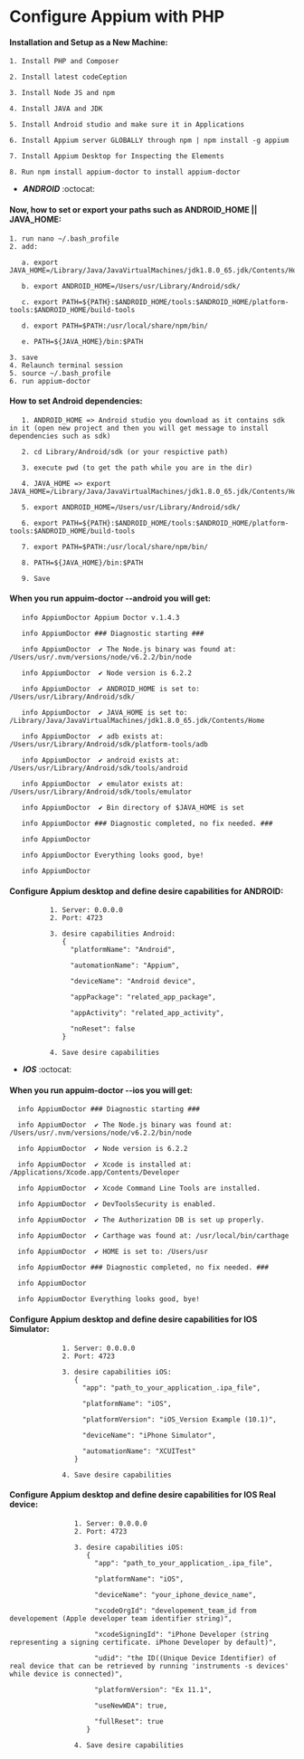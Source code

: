 # Configure Appium with PHP


#### Installation and Setup as a New Machine:
    1. Install PHP and Composer
    
    2. Install latest codeCeption

    3. Install Node JS and npm

    4. Install JAVA and JDK

    5. Install Android studio and make sure it in Applications

    6. Install Appium server GLOBALLY through npm | npm install -g appium

    7. Install Appium Desktop for Inspecting the Elements

    8. Run npm install appium-doctor to install appium-doctor


 - **_ANDROID_** :octocat: 

#### Now, how to set or export your paths such as ANDROID_HOME || JAVA_HOME:
   
    1. run nano ~/.bash_profile
    2. add:
    
       a. export JAVA_HOME=/Library/Java/JavaVirtualMachines/jdk1.8.0_65.jdk/Contents/Home
       
       b. export ANDROID_HOME=/Users/usr/Library/Android/sdk/
          
       c. export PATH=${PATH}:$ANDROID_HOME/tools:$ANDROID_HOME/platform-tools:$ANDROID_HOME/build-tools
          
       d. export PATH=$PATH:/usr/local/share/npm/bin/
          
       e. PATH=${JAVA_HOME}/bin:$PATH
          
    3. save
    4. Relaunch terminal session
    5. source ~/.bash_profile
    6. run appium-doctor


#### How to set Android dependencies:  

       1. ANDROID_HOME => Android studio you download as it contains sdk in it (open new project and then you will get message to install dependencies such as sdk)
       
       2. cd Library/Android/sdk (or your respictive path)
       
       3. execute pwd (to get the path while you are in the dir) 
       
       4. JAVA_HOME => export JAVA_HOME=/Library/Java/JavaVirtualMachines/jdk1.8.0_65.jdk/Contents/Home
       
       5. export ANDROID_HOME=/Users/usr/Library/Android/sdk/
       
       6. export PATH=${PATH}:$ANDROID_HOME/tools:$ANDROID_HOME/platform-tools:$ANDROID_HOME/build-tools
       
       7. export PATH=$PATH:/usr/local/share/npm/bin/
       
       8. PATH=${JAVA_HOME}/bin:$PATH  
       
       9. Save
   
   
#### When you run appuim-doctor --android you will get:
   
       info AppiumDoctor Appium Doctor v.1.4.3
       
       info AppiumDoctor ### Diagnostic starting ###
       
       info AppiumDoctor  ✔ The Node.js binary was found at: /Users/usr/.nvm/versions/node/v6.2.2/bin/node
       
       info AppiumDoctor  ✔ Node version is 6.2.2
       
       info AppiumDoctor  ✔ ANDROID_HOME is set to: /Users/usr/Library/Android/sdk/
       
       info AppiumDoctor  ✔ JAVA_HOME is set to: /Library/Java/JavaVirtualMachines/jdk1.8.0_65.jdk/Contents/Home
       
       info AppiumDoctor  ✔ adb exists at: /Users/usr/Library/Android/sdk/platform-tools/adb
       
       info AppiumDoctor  ✔ android exists at: /Users/usr/Library/Android/sdk/tools/android
       
       info AppiumDoctor  ✔ emulator exists at: /Users/usr/Library/Android/sdk/tools/emulator
       
       info AppiumDoctor  ✔ Bin directory of $JAVA_HOME is set
       
       info AppiumDoctor ### Diagnostic completed, no fix needed. ###
       
       info AppiumDoctor
       
       info AppiumDoctor Everything looks good, bye!
       
       info AppiumDoctor
       
       
#### Configure Appium desktop and define desire capabilities for ANDROID:
               
              1. Server: 0.0.0.0  
              2. Port: 4723
                 
              3. desire capabilities Android:
                 {
                   "platformName": "Android",
                   
                   "automationName": "Appium",
                   
                   "deviceName": "Android device",
                   
                   "appPackage": "related_app_package",
                   
                   "appActivity": "related_app_activity",
                   
                   "noReset": false
                 }
                 
              4. Save desire capabilities
              
              
              
              
    
    
    
              
              
   - **_IOS_** :octocat: 
   
#### When you run appuim-doctor --ios you will get:
      
      info AppiumDoctor ### Diagnostic starting ###
      
      info AppiumDoctor  ✔ The Node.js binary was found at: /Users/usr/.nvm/versions/node/v6.2.2/bin/node
      
      info AppiumDoctor  ✔ Node version is 6.2.2
      
      info AppiumDoctor  ✔ Xcode is installed at: /Applications/Xcode.app/Contents/Developer
      
      info AppiumDoctor  ✔ Xcode Command Line Tools are installed.
      
      info AppiumDoctor  ✔ DevToolsSecurity is enabled.
      
      info AppiumDoctor  ✔ The Authorization DB is set up properly.
      
      info AppiumDoctor  ✔ Carthage was found at: /usr/local/bin/carthage
      
      info AppiumDoctor  ✔ HOME is set to: /Users/usr
      
      info AppiumDoctor ### Diagnostic completed, no fix needed. ###
      
      info AppiumDoctor
      
      info AppiumDoctor Everything looks good, bye!
   
   
   
#### Configure Appium desktop and define desire capabilities for IOS Simulator:
                  
                 1. Server: 0.0.0.0  
                 2. Port: 4723
                    
                 3. desire capabilities iOS:
                    {
                      "app": "path_to_your_application_.ipa_file",
                      
                      "platformName": "iOS",
                      
                      "platformVersion": "iOS_Version Example (10.1)",
                      
                      "deviceName": "iPhone Simulator",
                      
                      "automationName": "XCUITest"
                    }
                    
                 4. Save desire capabilities
                 
                 
                 
#### Configure Appium desktop and define desire capabilities for IOS Real device:
                     
                    1. Server: 0.0.0.0  
                    2. Port: 4723
                       
                    3. desire capabilities iOS:
                       {
                         "app": "path_to_your_application_.ipa_file",
                         
                         "platformName": "iOS",
                         
                         "deviceName": "your_iphone_device_name",
                         
                         "xcodeOrgId": "developement_team_id from developement (Apple developer team identifier string)",
                         
                         "xcodeSigningId": "iPhone Developer (string representing a signing certificate. iPhone Developer by default)",
                         
                         "udid": "the ID((Unique Device Identifier) of real device that can be retrieved by running 'instruments -s devices' while device is connected)",
                         
                         "platformVersion": "Ex 11.1",
                         
                         "useNewWDA": true,
                         
                         "fullReset": true
                       }
                       
                    4. Save desire capabilities              
   
      
      
      

      